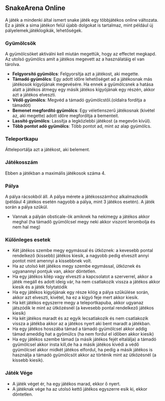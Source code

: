 ## SnakeArena Online
A játék a mindenki által ismert snake játék egy többjátékos online változata. Ez a játék a sima játékon felül újabb dolgokat is tartalmaz, mint például új pályelemek,játéklogikák, lehetőségek.

### Gyümölcsök
A gyümölcsöket aktiválni kell miután megettük, hogy az effectet megkapd. Az utolsó gyümölcs amit a játékos megevett az a használatáig el van tárolva.

- **Felgyorsító gyümölcs**: Felgyorsítja azt a játékost, aki megette.
- **Támadó gyümölcs**: Egy adott időre lehetőséget ad a játékosnak más játékosok kígyójának megevésére. Ha ennek a gyümölcsnek a hatása alatt a játékos átmegy egy másik játékos kígyójának egy részén, akkor azt a játékos elveszti.
- **Védő gyümölcs**: Megvéd a támadó gyümölcstől.(oldalra fordítja a támadót)
- **Bemenet megfordító gyümölcs**: Egy véletlenszerű játékosnak (kivétel az, aki megette) adott időre megfordítja a bementeit.
- **Lassító gyümölcs**: Lassítja a legközlebbi játékost (a megevőn kívül).
- **Több pontot adó gyümölcs**: Több pontot ad, mint az alap gyümölcs.

### Teleportkapu
Átteleportálja azt a játékost, aki belement.

### Játékosszám
Ebben a játékban a maximális játékosok száma 4.

### Pálya
A pálya rácsokból áll. A pálya mérete a játékosszámhoz  alkalmazkodik (például 4 játékos esetén nagyobb a pálya, mint 3 játékos esetén). A játék során a pálya szűkül.

- Vannak a pályán obsticale-ök amiknek ha nekimegy a játékos akkor meghal (ha támadő gyümölcsel megy neki akkor viszont lerombolja és nem hal meg)

### Különleges esetek 
- Két játékos szembe megy egymással és ütköznek: a kevesebb pontal rendelkező (kissebb) játékos kiesik, a nagyobb pedig elveszít annyi pontot mint amennyi a kissebbnek volt.
- Ha az utolsó két játékos megy szembe egymással, ütköznek és ugyanannyi pontjuk van, akkor döntetlen.
- Ha egy játékos kilép vagy elveszti a kapcsolatot a szerverrel, akkor  a játék megáll és adott ideig vár, ha nem csatlakozik vissza a játékos akkor kiesik és a játék folytatódik
- Ha egy játékos kigyójának egy része kilóg a pálya szűkülése során, akkor azt elveszti, kivétel, ha ez a kigyó feje mert akkor kiesik.
- Ha két játékos egyszerre megy a teleportkapuba, akkor ugyanaz játszódik le mint az ütközésnél (a kevesebb pontal rendelkező játékos kiesik)
- Ha két játékos maradt és az egyik lecsatlakozik és nem csatlakozik vissza a játékba akkor az a játékos nyert aki bent maradt a játékban.
- Ha egy játékos hosszába támad a támadó gyümölcsel akkor addig támad ameddig hat a gyömülcs (ha nem fordul el időben akkor kiesik)
- Ha egy játékos szembe támad (a másik játékos fejét eltalálja) a támadó gyümölcsel akkor insta kill,de ha a másik játékos kivédi a védő gyümölcsel akkor midkét játékos elfordul, ha pedig a másik játékos is használja a támadó gyümölcsöt akkor az történik mint az ütközésnél (a kissebb kiesik).

### Játék Vége
- A játék véget ér, ha egy játékos marad, ekkor ő nyert.
- A játéknak vége ha az utolsó kettő játékos egyszerre esik ki, ekkor döntetlen.

